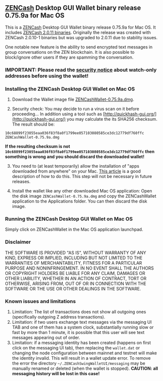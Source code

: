 ## [ZENCash](https://zensystem.io/) Desktop GUI Wallet binary release 0.75.9a for Mac OS

This is a [ZENCash](https://zensystem.io/) Desktop GUI Wallet binary release 0.75.9a for Mac OS. 
It includes [ZENCash 2.0.11 binaries](https://github.com/ZencashOfficial/zen/releases/tag/v2.0.11).
Originally the release was created with ZENCash 2.0.10-1 binaries but was upgraded to 2.0.11 due to
stability issues.

One notable new feature is the ability to send encrypted text messages in group conversations on the ZEN blockchain. It is also possible to block/ignore other users if they are spamming the conversation.

### IMPORTANT: Please read the [security notice](KnownSecurityIssues.md) about watch-only addresses before using the wallet!

### Installing the ZENCash Desktop GUI Wallet on Mac OS

1. Download the Wallet image file 
[ZENCashWallet-0.75.9a.dmg](https://github.com/ZencashOfficial/zencash-swing-wallet-ui/releases/download/0.75.9/ZENCashWallet-0.75.9a.dmg). 

2. Security check: You may decide to run a virus scan on it before proceeding... In addition using a tool 
such as [http://quickhash-gui.org/](http://quickhash-gui.org/) you may calculate the its SHA256 checksum. The 
result should be:
```
10c68899f23055eaa036f83f8a0f1799ee057103080585ce3dc12779df760ffc  ZENCashWallet-0.75.9a.dmg
```
**If the resulting checksum is not `10c68899f23055eaa036f83f8a0f1799ee057103080585ce3dc12779df760ffc` then**
**something is wrong and you should discard the downloaded wallet!**

3. You need to (at least temporarily) allow the installation of "apps downloaded from anywhere" on your Mac. 
[This article](http://osxdaily.com/2016/09/27/allow-apps-from-anywhere-macos-gatekeeper/) is a good description
of how to do this. This step will not be necessary in future releases. 

4. Install the wallet like any other downloaded Mac OS application: Open the disk image `ZENCashWallet-0.75.9a.dmg`
and copy the ZENCashWallet application to the Applications folder. You can then discard the disk image.
   
### Running the ZENCash Desktop GUI Wallet on Mac OS

Simply click on ZENCashWallet in the Mac OS application launchpad.

### Disclaimer

THE SOFTWARE IS PROVIDED "AS IS", WITHOUT WARRANTY OF ANY KIND, EXPRESS OR
IMPLIED, INCLUDING BUT NOT LIMITED TO THE WARRANTIES OF MERCHANTABILITY,
FITNESS FOR A PARTICULAR PURPOSE AND NONINFRINGEMENT. IN NO EVENT SHALL THE
AUTHORS OR COPYRIGHT HOLDERS BE LIABLE FOR ANY CLAIM, DAMAGES OR OTHER
LIABILITY, WHETHER IN AN ACTION OF CONTRACT, TORT OR OTHERWISE, ARISING FROM,
OUT OF OR IN CONNECTION WITH THE SOFTWARE OR THE USE OR OTHER DEALINGS IN THE
SOFTWARE.

### Known issues and limitations
1. Limitation: The list of transactions does not show all outgoing ones (specifically outgoing Z address 
transactions).  
1. Limitation: if two users exchange text messages via the messaging UI TAB and one of them has a system clock, substantially running slow or fast by more than 1 minute, it is possible that this user will see text messages appearing out of order. 
1. Limitation: if a messaging identity has been created (happens on first click on the messaging UI tab), then replacing the `wallet.dat` or changing the node configuration between mainnet and testnet will make the identity invalid. This will result in a wallet update error. To remove the error the directory `~/.ZENCashSwingWalletUI/messaging` may be manually renamed or deleted (when the wallet is stopped). **CAUTION: all messaging history will be lost in this case!**

